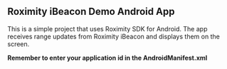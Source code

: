 Roximity iBeacon Demo Android App
-----------

This is a simple project that uses Roximity SDK for Android. The app receives range updates from Roximity
iBeacon and displays them on the screen.

**Remember to enter your application id in the AndroidManifest.xml**